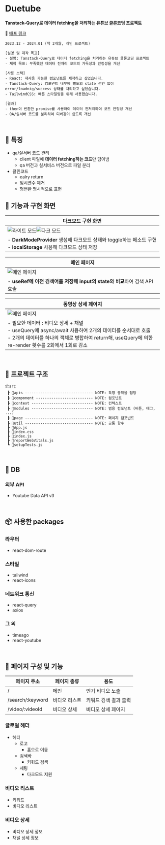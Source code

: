 # Duetube

**Tanstack-Query로 데이터 fetching을 처리하는 유튜브 클론코딩 프로젝트**

📎 [배포 링크](https://duetube.netlify.app/)

```
2023.12 - 2024.01 (약 2개월, 개인 프로젝트)

[설명 및 제작 목표]
- 설명: Tanstack-Query로 데이터 fetching을 처리하는 유튜브 클론코딩 프로젝트
- 제작 목표: 부족했던 데이터 전처리 코드의 가독성과 안정성을 개선

[사용 스택]
- React: 재사용 가능한 컴포넌트를 제작하고 싶었습니다.
- Tanstack-Query: 컴포넌트 내부에 별도의 state 선언 없이 error/loadnig/success 상태를 처리하고 싶었습니다.
- TailwindCSS: 빠른 스타일링을 위해 사용했습니다.

[결과]
- then이 반환한 promise를 사용하여 데이터 전처리하여 코드 안정성 개선
- QA/실서버 코드를 분리하여 디버깅이 쉽도록 개선
```

<br/>

## 🚀 특징

- qa/실서버 코드 관리
  - client 파일에 **데이터 fetching하는 코드**만 담아냄
  - qa 버전과 실서비스 버전으로 파일 분리
- 클린코드
  - ealry return
  - 임시변수 제거
  - 형변환 명시적으로 표현

## 🧚 기능과 구현 화면

| 다크모드 구현 화면                                                                                                                                                                           |
| -------------------------------------------------------------------------------------------------------------------------------------------------------------------------------------------- |
| ![라이트 모드](https://github.com/user-attachments/assets/ace47821-6924-4de1-bd0b-32c5dc6e8da8)![다크 모드](https://github.com/user-attachments/assets/51b8a165-b335-4d50-b7e6-e7c89ebdba22) |
| - **DarkModeProvider** 생성해 다크모드 상태와 toggle하는 메소드 구현<br/>- **localStorage** 사용해 다크모드 상태 저장                                                                        |

| 메인 페이지                                                                                     |
| ----------------------------------------------------------------------------------------------- |
| ![메인 페이지](https://github.com/user-attachments/assets/cdb44e3e-4847-4711-ac37-2b48501a6c1b) |
| - **useRef에 이전 검색어를 저장해 input의 state와 비교**하여 검색 API 호출                      |

| 동영상 상세 페이지                                                                                                                                                                                                |
| ----------------------------------------------------------------------------------------------------------------------------------------------------------------------------------------------------------------- |
| ![메인 페이지](https://github.com/user-attachments/assets/ac0fdcd7-7df7-486c-a2f9-8780a5774086)                                                                                                                   |
| - 필요한 데이터 : 비디오 상세 + 채널<br/>- useQuery에 async/await 사용하여 2개의 데이터를 순서대로 호출<br/>- 2개의 데이터를 하나의 객체로 병합하여 return해, useQuery에 의한 re-render 횟수를 2회에서 1회로 감소 |

<br/>

## 👀 프로젝트 구조

```
📦src
 ┣ 📂apis ------------------------------- NOTE: 특정 동작을 담당
 ┣ 📂component -------------------------- NOTE: 컴포넌트
 ┣ 📂context ---------------------------- NOTE: 컨텍스트
 ┣ 📂modules ---------------------------- NOTE: 범용 컴포넌트 (버튼, 태그, ...)
 ┣ 📂page ------------------------------- NOTE: 페이지 컴포넌트
 ┣ 📂util ------------------------------- NOTE: 공통 함수
 ┣ 📜App.js
 ┣ 📜index.css
 ┣ 📜index.js
 ┣ 📜reportWebVitals.js
 ┗ 📜setupTests.js
```

<br/>

## 🤩 DB

### 외부 API

- Youtube Data API v3

<br/>

## 📦 사용한 packages

### 라우터

- react-dom-route

### 스타일

- tailwind
- react-icons

### 네트워크 통신

- react-query
- axios

### 그 외

- timeago
- react-youtube

<br/>

## 🎨 페이지 구성 및 기능

| 페이지 주소      | 페이지 종류   | 용도                  |
| ---------------- | ------------- | --------------------- |
| /                | 메인          | 인기 비디오 노출      |
| /search/:keyword | 비디오 리스트 | 키워드 검색 결과 출력 |
| /video/:videoId  | 비디오 상세   | 비디오 상세 페이지    |

### 글로벌 헤더

- 헤더
  - 로고
    - 홈으로 이동
  - 검색바
    - 키워드 검색
  - 세팅
    - 다크모드 지원

### 비디오 리스트

- 키워드
- 비디오 리스트

### 비디오 상세

- 비디오 상세 정보
- 채널 상세 정보
